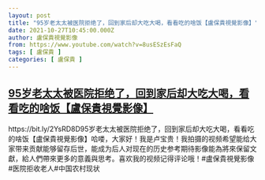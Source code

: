 ```yaml
---
layout: post
title: "95岁老太太被医院拒绝了，回到家后却大吃大喝，看看吃的啥饭【盧保貴視覺影像】"
date: 2021-10-27T10:45:00.000Z
author: 盧保貴視覺影像
from: https://www.youtube.com/watch?v=8usESzEsFaQ
tags: [ 盧保貴 ]
categories: [ 盧保貴 ]
---
```

<!--1635331500000-->
[95岁老太太被医院拒绝了，回到家后却大吃大喝，看看吃的啥饭【盧保貴視覺影像】](https://www.youtube.com/watch?v=8usESzEsFaQ)
------

<div>
https://bit.ly/2YsRD8D95岁老太太被医院拒绝了，回到家后却大吃大喝，看看吃的啥饭【盧保貴視覺影像】哈喽，大家好！我是卢宝贵！我拍摄的视频希望能给大家带来贡献能够留存后世，能成为后人对现在的历史参考期待影像能為將來保留文獻，給人們帶來更多的意義與思考。喜欢我的视频记得评论哦！#盧保貴視覺影像#医院拒收老人#中国农村现状
</div>

